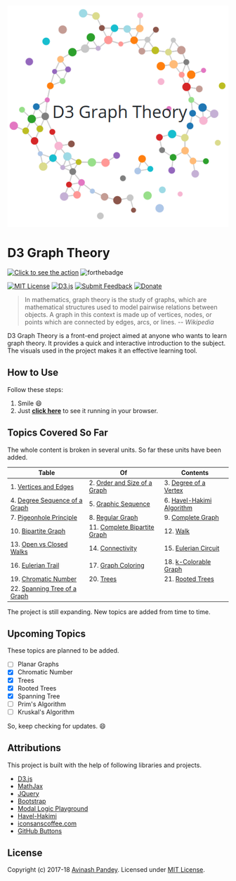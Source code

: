 <p align="center">
  <img src="img/banner.png" style="max-width:100%;">
</p>

# D3 Graph Theory

[![Click to see the action](https://forthebadge.com/images/badges/check-it-out.svg)](https://mrpandey.github.io/d3graphTheory/)
![forthebadge](https://forthebadge.com/images/badges/made-with-javascript.svg)

[![MIT License](https://img.shields.io/github/license/mashape/apistatus.svg?style=flat-square)](https://github.com/mrpandey/d3graphTheory/blob/master/LICENSE)
[![D3.js](https://img.shields.io/badge/powered%20by-D3.js-red.svg?style=flat-square)](https://d3js.org/)
[![Submit Feedback](https://img.shields.io/badge/feedback-welcome-brightgreen.svg?style=flat-square)](https://github.com/mrpandey/d3graphTheory/issues/new)
[![Donate](https://img.shields.io/badge/%24-donate-orange.svg?style=flat-square)](https://www.buymeacoffee.com/mrpandey)


> In mathematics, graph theory is the study of graphs, which are mathematical structures used to model pairwise relations between objects. A graph in this context is made up of vertices, nodes, or points which are connected by edges, arcs, or lines.
> -- <cite>Wikipedia</cite>

D3 Graph Theory is a front-end project aimed at anyone who wants to learn graph theory. It provides a quick and interactive introduction to the subject. The visuals used in the project makes it an effective learning tool.

## How to Use

Follow these steps:
1. Smile :smile:
2. Just <b><a href="https://mrpandey.github.io/d3graphTheory/" target="_blank">click here</a></b> to see it running in your browser.

## Topics Covered So Far

The whole content is broken in several units. So far these units have been added.

| Table | Of | Contents |
| --- | --- | --- |
|1. [Vertices and Edges](https://mrpandey.github.io/d3graphTheory/unit.html?vertices-and-edges)|2. [Order and Size of a Graph](https://mrpandey.github.io/d3graphTheory/unit.html?order-and-size)|3. [Degree of a Vertex](https://mrpandey.github.io/d3graphTheory/unit.html?degree-of-vertex)|
|4. [Degree Sequence of a Graph](https://mrpandey.github.io/d3graphTheory/unit.html?degree-sequence)|5. [Graphic Sequence](https://mrpandey.github.io/d3graphTheory/unit.html?graphic-sequence)|6. [Havel-Hakimi Algorithm](https://mrpandey.github.io/d3graphTheory/unit.html?havel-hakimi)|
|7. [Pigeonhole Principle](https://mrpandey.github.io/d3graphTheory/unit.html?pigeonhole)|8. [Regular Graph](https://mrpandey.github.io/d3graphTheory/unit.html?regular-graph)|9. [Complete Graph](https://mrpandey.github.io/d3graphTheory/unit.html?complete-graph)|
|10. [Bipartite Graph](https://mrpandey.github.io/d3graphTheory/unit.html?bipartite)|11. [Complete Bipartite Graph](https://mrpandey.github.io/d3graphTheory/unit.html?complete-bipartite)|12. [Walk](https://mrpandey.github.io/d3graphTheory/unit.html?walk)|
|13. [Open vs Closed Walks](https://mrpandey.github.io/d3graphTheory/unit.html?open-vs-closed)|14. [Connectivity](https://mrpandey.github.io/d3graphTheory/unit.html?connectivity)|15. [Eulerian Circuit](https://mrpandey.github.io/d3graphTheory/unit.html?eulerian-circuit)|
|16. [Eulerian Trail](https://mrpandey.github.io/d3graphTheory/unit.html?eulerian-trail)|17. [Graph Coloring](https://mrpandey.github.io/d3graphTheory/unit.html?graph-coloring)|18. [k-Colorable Graph](https://mrpandey.github.io/d3graphTheory/unit.html?k-colorable)|
|19. [Chromatic Number](https://mrpandey.github.io/d3graphTheory/unit.html?chromatic-number)|20. [Trees](https://mrpandey.github.io/d3graphTheory/unit.html?trees)|21. [Rooted Trees](https://mrpandey.github.io/d3graphTheory/unit.html?rooted-trees)|
|22. [Spanning Tree of a Graph](https://mrpandey.github.io/d3graphTheory/unit.html?spanning-tree)|

The project is still expanding. New topics are added from time to time.

## Upcoming Topics

These topics are planned to be added.

- [ ] Planar Graphs
- [x] Chromatic Number
- [x] Trees
- [x] Rooted Trees
- [x] Spanning Tree
- [ ] Prim's Algorithm
- [ ] Kruskal's Algorithm

So, keep checking for updates. :smile:

## Attributions

This project is built with the help of following libraries and projects.

* [D3.js](https://github.com/d3/d3)
* [MathJax](https://github.com/mathjax/MathJax)
* [JQuery](https://github.com/jquery/jquery)
* [Bootstrap](https://github.com/twbs/bootstrap)
* [Modal Logic Playground](https://github.com/rkirsling/modallogic)
* [Havel-Hakimi](https://github.com/jacquerie/hh)
* [iconsanscoffee.com](http://iconsandcoffee.com/)
* [GitHub Buttons](https://ghbtns.com/)

## License

Copyright (c) 2017-18 [Avinash Pandey](http://mrpandey.com). Licensed under [MIT License](https://github.com/mrpandey/d3graphTheory/blob/master/LICENSE).
